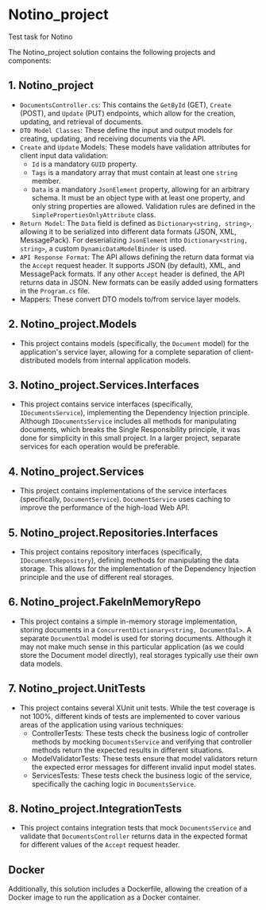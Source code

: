 # Notino_project
Test task for Notino

The Notino_project solution contains the following projects and components:

## 1. Notino_project
- `DocumentsController.cs`: This contains the `GetById` (GET), `Create` (POST), and `Update` (PUT) endpoints, which allow for the creation, updating, and retrieval of documents.
- `DTO Model Classes`: These define the input and output models for creating, updating, and receiving documents via the API.
- `Create` and `Update` Models: These models have validation attributes for client input data validation:
  - `Id` is a mandatory `GUID` property.
  - `Tags` is a mandatory array that must contain at least one `string` member.
  - `Data` is a mandatory `JsonElement` property, allowing for an arbitrary schema. It must be an object type with at least one property, and only string properties are allowed. Validation rules are defined in the `SimplePropertiesOnlyAttribute` class.
- `Return Model`: The `Data` field is defined as `Dictionary<string, string>`, allowing it to be serialized into different data formats (JSON, XML, MessagePack). For deserializing `JsonElement` into `Dictionary<string, string>`, a custom `DynamicDataModelBinder` is used.
- `API Response Format`: The API allows defining the return data format via the `Accept` request header. It supports JSON (by default), XML, and MessagePack formats. If any other `Accept` header is defined, the API returns data in JSON. New formats can be easily added using formatters in the `Program.cs` file.
- Mappers: These convert DTO models to/from service layer models.
## 2. Notino_project.Models
- This project contains models (specifically, the `Document` model) for the application's service layer, allowing for a complete separation of client-distributed models from internal application models.
## 3. Notino_project.Services.Interfaces
- This project contains service interfaces (specifically, `IDocumentsService`), implementing the Dependency Injection principle. Although `IDocumentsService` includes all methods for manipulating documents, which breaks the Single Responsibility principle, it was done for simplicity in this small project. In a larger project, separate services for each operation would be preferable.
## 4. Notino_project.Services
- This project contains implementations of the service interfaces (specifically, `DocumentService`). `DocumentService` uses caching to improve the performance of the high-load Web API.
## 5. Notino_project.Repositories.Interfaces
- This project contains repository interfaces (specifically, `IDocumentsRepository`), defining methods for manipulating the data storage. This allows for the implementation of the Dependency Injection principle and the use of different real storages.
## 6. Notino_project.FakeInMemoryRepo
- This project contains a simple in-memory storage implementation, storing documents in a `ConcurrentDictionary<string, DocumentDal>`. A separate `DocumentDal` model is used for storing documents. Although it may not make much sense in this particular application (as we could store the Document model directly), real storages typically use their own data models.
## 7. Notino_project.UnitTests
- This project contains several XUnit unit tests. While the test coverage is not 100%, different kinds of tests are implemented to cover various areas of the application using various techniques:
  - ControllerTests: These tests check the business logic of controller methods by mocking `DocumentsService` and verifying that controller methods return the expected results in different situations.
  - ModelValidatorTests: These tests ensure that model validators return the expected error messages for different invalid input model states.
  - ServicesTests: These tests check the business logic of the service, specifically the caching logic in `DocumentsService`.
## 8. Notino_project.IntegrationTests
- This project contains integration tests that mock `DocumentsService` and validate that `DocumentsController` returns data in the expected format for different values of the `Accept` request header.

## Docker
Additionally, this solution includes a Dockerfile, allowing the creation of a Docker image to run the application as a Docker container.


